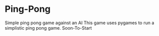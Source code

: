 # Ping-Pong
Simple ping pong game against an AI
This game uses pygames to run a simplistic ping pong game.
Soon-To-Start
